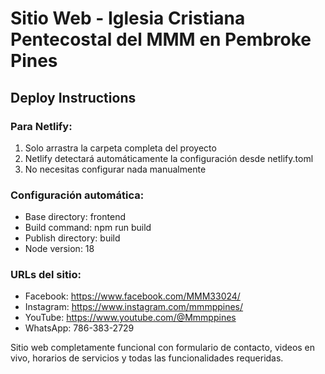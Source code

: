 # Sitio Web - Iglesia Cristiana Pentecostal del MMM en Pembroke Pines

## Deploy Instructions

### Para Netlify:
1. Solo arrastra la carpeta completa del proyecto
2. Netlify detectará automáticamente la configuración desde netlify.toml
3. No necesitas configurar nada manualmente

### Configuración automática:
- Base directory: frontend
- Build command: npm run build  
- Publish directory: build
- Node version: 18

### URLs del sitio:
- Facebook: https://www.facebook.com/MMM33024/
- Instagram: https://www.instagram.com/mmmppines/
- YouTube: https://www.youtube.com/@Mmmppines
- WhatsApp: 786-383-2729

Sitio web completamente funcional con formulario de contacto, videos en vivo, horarios de servicios y todas las funcionalidades requeridas.